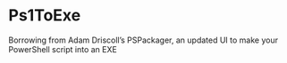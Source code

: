 # Ps1ToExe
Borrowing from Adam Driscoll’s PSPackager, an updated UI to make your PowerShell script into an EXE
